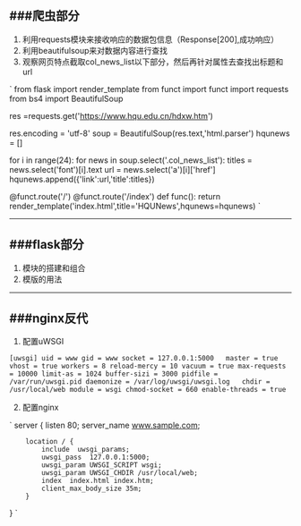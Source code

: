 ###爬虫部分
----

1. 利用requests模块来接收响应的数据包信息（Response[200],成功响应）
2. 利用beautifulsoup来对数据内容进行查找
3. 观察网页特点截取col_news_list以下部分，然后再针对属性去查找出标题和url

`
from flask import render_template
from funct import funct
import requests
from bs4 import BeautifulSoup

res =requests.get('https://www.hqu.edu.cn/hdxw.htm')

res.encoding = 'utf-8'
soup = BeautifulSoup(res.text,'html.parser')
hqunews = []

for i in range(24):
        for news in soup.select('.col_news_list'):
            titles = news.select('font')[i].text
            url = news.select('a')[i]['href']
            hqunews.append({'link':url,'title':titles})

@funct.route('/')
@funct.route('/index')
def func():
    return render_template('index.html',title='HQUNews',hqunews=hqunews)
`

----

###flask部分
----

1. 模块的搭建和组合
2. 模版的用法
----

###nginx反代
----

1. 配置uWSGI

`
[uwsgi]
uid = www
gid = www
socket = 127.0.0.1:5000  
master = true
vhost = true
workers = 8
reload-mercy = 10
vacuum = true
max-requests = 10000
limit-as = 1024
buffer-sizi = 3000
pidfile = /var/run/uwsgi.pid
daemonize = /var/log/uwsgi/uwsgi.log  
chdir = /usr/local/web
module = wsgi
chmod-socket = 660
enable-threads = true
`

2. 配置nginx

`
server {
        listen       80;
        server_name  www.sample.com;
          
        location / {
            include  uwsgi_params;
            uwsgi_pass  127.0.0.1:5000;
            uwsgi_param UWSGI_SCRIPT wsgi;
            uwsgi_param UWSGI_CHDIR /usr/local/web;
            index  index.html index.htm;
            client_max_body_size 35m;
        }
}
`
 

